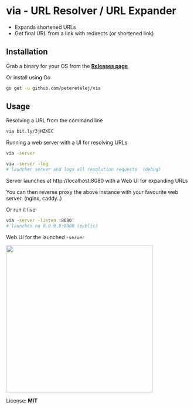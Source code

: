 # via - URL Resolver / URL Expander

- Expands shortened URLs
- Get final URL from a link with redirects (or shortened link)

## Installation
Grab a binary for your OS from the [**Releases page**](https://github.com/peteretelej/via/releases/latest)

Or install using Go
``` bash
go get -u github.com/peteretelej/via
```

## Usage
Resolving a URL from the command line
``` bash
via bit.ly/3jHZKEC
```

Running a web server with a UI for resolving URLs
``` bash
via -server 

via -server -log
# launcher server and logs all resolution requests  (debug)
```
Server launches at http://localhost:8080 with a Web UI for expanding URLs


You can then reverse proxy the above instance with your favourite web server. (nginx, caddy..)

Or run it live 
``` bash
via -server -listen :8080
# launches on 0.0.0.0:8080 (public)
``` 

Web UI for the launched `-server`

<img src="https://user-images.githubusercontent.com/2271973/128786970-42d0618c-2f6b-4af3-950f-c7595a5a5455.png" width="400" height="400">

License: **MIT**
